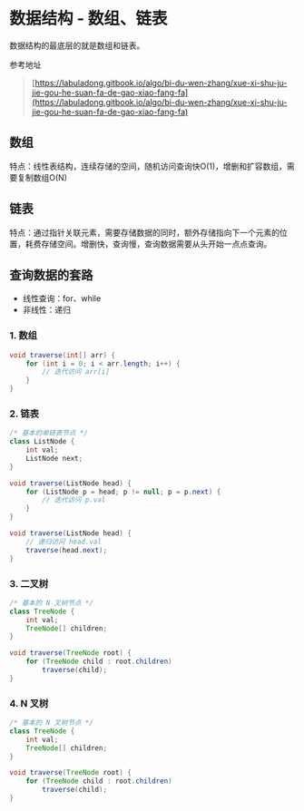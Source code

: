 # 数据结构 - 数组、链表

数据结构的最底层的就是数组和链表。

参考地址

> [https://labuladong.gitbook.io/algo/bi-du-wen-zhang/xue-xi-shu-ju-jie-gou-he-suan-fa-de-gao-xiao-fang-fa](https://labuladong.gitbook.io/algo/bi-du-wen-zhang/xue-xi-shu-ju-jie-gou-he-suan-fa-de-gao-xiao-fang-fa)

## 数组

特点：线性表结构，连续存储的空间，随机访问查询快O\(1\)，增删和扩容数组，需要复制数组O\(N\)

## 链表

特点：通过指针关联元素，需要存储数据的同时，额外存储指向下一个元素的位置，耗费存储空间。增删快，查询慢，查询数据需要从头开始一点点查询。

## 查询数据的套路

* 线性查询：for、while
* 非线性：递归

### 1. 数组

```java
void traverse(int[] arr) {
    for (int i = 0; i < arr.length; i++) {
        // 迭代访问 arr[i]
    }
}
```

### 2. 链表

```java
/* 基本的单链表节点 */
class ListNode {
    int val;
    ListNode next;
}

void traverse(ListNode head) {
    for (ListNode p = head; p != null; p = p.next) {
        // 迭代访问 p.val
    }
}

void traverse(ListNode head) {
    // 递归访问 head.val
    traverse(head.next);
}
```

### 3. 二叉树

```java
/* 基本的 N 叉树节点 */
class TreeNode {
    int val;
    TreeNode[] children;
}

void traverse(TreeNode root) {
    for (TreeNode child : root.children)
        traverse(child);
}
```

### 4. N 叉树

```java
/* 基本的 N 叉树节点 */
class TreeNode {
    int val;
    TreeNode[] children;
}

void traverse(TreeNode root) {
    for (TreeNode child : root.children)
        traverse(child);
}
```


